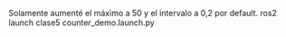 Solamente aumenté el máximo a 50 y el intervalo a 0,2 por default.
ros2 launch clase5 counter_demo.launch.py
